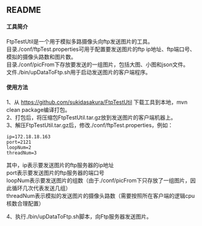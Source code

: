 ## README

#### 工具简介
FtpTestUtil是一个用于模拟多路摄像头向ftp发送图片的工具。  
目录./conf/ftpTest.properties可用于配置要发送图片的ftp ip地址、ftp端口号、模拟的摄像头路数和图片数。  
目录./conf/picFrom下存放要发送的一组图片，包括大图、小图和json文件。  
文件./bin/upDataToFtp.sh用于启动发送图片的客户端程序。

#### 使用方法
1、从 https://github.com/sukidasakura/FtpTestUtil 下载工具到本地，mvn clean package编译打包。  
2、打包后，将压缩包FtpTestUtil.tar.gz放到发送图片的客户端机器上。  
3、解压FtpTestUtil.tar.gz后，修改./conf/ftpTest.properties，例如：  
```
ip=172.18.18.163  
port=2121  
loopNum=2  
threadNum=3  
```
其中，ip表示要发送图片的ftp服务器的ip地址  
port表示要发送图片的ftp服务器的端口号  
loopNum表示要发送图片的组数（由于./conf/picFrom下只存放了一组图片，因此循环几次代表发送几组）  
threadNum表示模拟的发送图片的摄像头路数（需要按照所在客户端的逻辑cpu核数合理配置）

4、执行./bin/upDataToFtp.sh脚本，向Ftp服务器发送图片。
